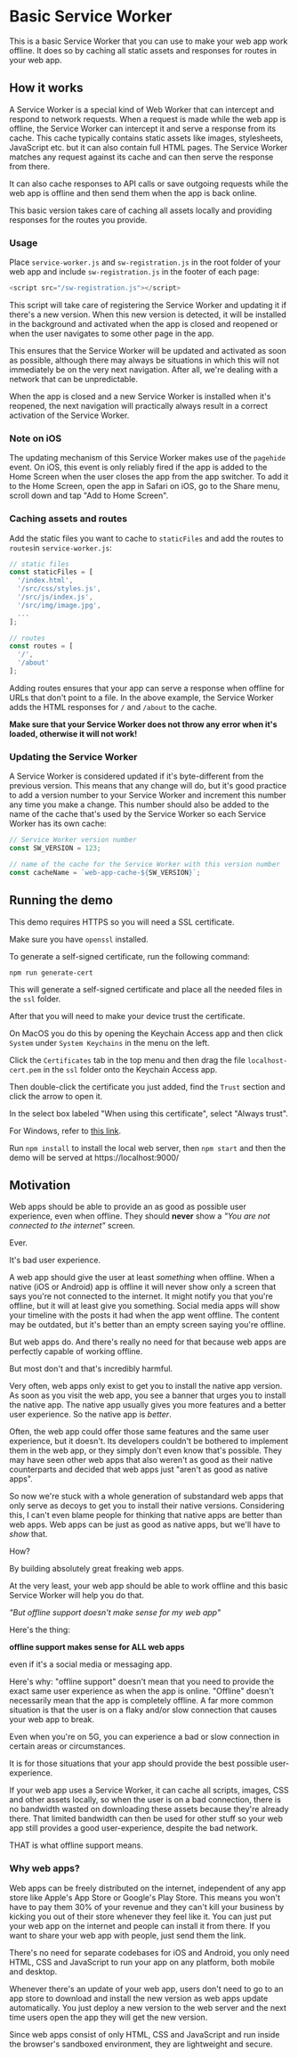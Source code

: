 # Basic Service Worker

This is a basic Service Worker that you can use to make your web app work offline. It does so by caching all static 
assets and responses for routes in your web app.

## How it works

A Service Worker is a special kind of Web Worker that can intercept and respond to network requests. When a request is 
made while the web app is offline, the Service Worker can intercept it and serve a response from its cache. This cache 
typically contains static assets like images, stylesheets, JavaScript etc. but it can also contain full HTML pages. The 
Service Worker matches any request against its cache and can then serve the response from there.

It can also cache responses to API calls or save outgoing requests while the web app is offline and then send them when 
the app is back online.

This basic version takes care of caching all assets locally and providing responses for the routes you provide.

### Usage

Place `service-worker.js` and `sw-registration.js` in the root folder of your web app and include `sw-registration.js` 
in the footer of each page:

```javascript
<script src="/sw-registration.js"></script>
```

This script will take care of registering the Service Worker and updating it if there's a new version. When this new 
version is detected, it will be installed in the background and activated when the app is closed and reopened or when 
the user navigates to some other page in the app.

This ensures that the Service Worker will be updated and activated as soon as possible, although there may always be 
situations in which this will not immediately be on the very next navigation. After all, we're dealing with a network 
that can be unpredictable.

When the app is closed and a new Service Worker is installed when it's reopened, the next navigation will practically 
always result in a correct activation of the Service Worker.

### Note on iOS
The updating mechanism of this Service Worker makes use of the `pagehide` event. On iOS, this event is only reliably 
fired if the app is added to the Home Screen when the user closes the app from the app switcher. To add it to the Home 
Screen, open the app in Safari on iOS, go to the Share menu, scroll down and tap "Add to Home Screen".

### Caching assets and routes
Add the static files you want to cache to `staticFiles` and add the routes to `routes`in `service-worker.js`:

```javascript
// static files
const staticFiles = [
  '/index.html',
  '/src/css/styles.js',
  '/src/js/index.js',
  '/src/img/image.jpg',
  ...
];

// routes
const routes = [
  '/',
  '/about'
];
```
Adding routes ensures that your app can serve a response when offline for URLs that don't point to a file. In the above 
example, the Service Worker adds the HTML responses for `/` and `/about` to the cache.

**Make sure that your Service Worker does not throw any error when it's loaded, otherwise it will not work!**

### Updating the Service Worker
A Service Worker is considered updated if it's byte-different from the previous version. This means that any change will 
do, but it's good practice to add a version number to your Service Worker and increment this number any time you make a 
change. This number should also be added to the name of the cache that's used by the Service Worker so each Service 
Worker has its own cache:

```javascript
// Service Worker version number
const SW_VERSION = 123;

// name of the cache for the Service Worker with this version number
const cacheName = `web-app-cache-${SW_VERSION}`;
```

## Running the demo
This demo requires HTTPS so you will need a SSL certificate.

Make sure you have `openssl` installed.

To generate a self-signed certificate, run the following command:

```
npm run generate-cert
```
This will generate a self-signed certificate and place all the 
needed files in the `ssl` folder.

After that you will need to make your device trust the certificate.

On MacOS you do this by opening the Keychain Access app and then 
click `System` under `System Keychains` in the menu on the left.

Click the `Certificates` tab in the top menu and then drag the 
file `localhost-cert.pem` in the `ssl` folder onto the Keychain 
Access app.

Then double-click the certificate you just added, find the `Trust` 
section and click the arrow to open it.

In the select box labeled "When using this certificate", select 
"Always trust".

For Windows, refer to [this link](https://aboutssl.org/installing-self-signed-ca-certificate-in-window/).

Run `npm install` to install the local web server, then `npm start` and then the demo will be served at 
https://localhost:9000/

## Motivation

Web apps should be able to provide an as good as possible user experience, even when offline. They should **never** 
show a *"You are not connected to the internet"* screen. 

Ever.

It's bad user experience.

A web app should give the user at least *something* when offline. When a native (iOS or Android) app is offline it will 
never show only a screen that says you're not connected to the internet. It might notify you that you're offline, but it 
will at least give you something. Social media apps will show your timeline with the posts it had when the app went 
offline. The content may be outdated, but it's better than an empty screen saying you're offline.

But web apps do. And there's really no need for that because web apps are perfectly capable of working offline.

But most don't and that's incredibly harmful.

Very often, web apps only exist to get you to install the native app version. As soon as you visit the web app, you see
a banner that urges you to install the native app. The native app usually gives you more features and a better user 
experience. So the native app is *better*.

Often, the web app could offer those same features and the same user experience, but it doesn't. Its developers couldn't 
be bothered to implement them in the web app, or they simply don't even know that's possible. They may have seen other 
web apps that also weren't as good as their native counterparts and decided that web apps just "aren't as good as native
apps".

So now we're stuck with a whole generation of substandard web apps that only serve as decoys to get you to install 
their native versions. Considering this, I can't even blame people for thinking that native apps are better than web 
apps. Web apps can be just as good as native apps, but we'll have to *show* that.

How? 

By building absolutely great freaking web apps.

At the very least, your web app should be able to work offline and this basic Service Worker will help you do that.

*"But offline support doesn't make sense for my web app"*

Here's the thing:

**offline support makes sense for ALL web apps**

even if it's a social media or messaging app.

Here's why: "offline support" doesn't mean that you need to provide the exact same user experience as when the app is 
online. "Offline" doesn't necessarily mean that the app is completely offline. A far more common situation is that the 
user is on a flaky and/or slow connection that causes your web app to break. 

Even when you're on 5G, you can experience a bad or slow connection in certain areas or circumstances.

It is for those situations that your app should provide the best possible user-experience.

If your web app uses a Service Worker, it can cache all scripts, images, CSS and other assets locally, so when the user 
is on a bad connection, there is no bandwidth wasted on downloading these assets because they're already there. That 
limited bandwidth can then be used for other stuff so your web app still provides a good user-experience, despite the 
bad network.

THAT is what offline support means.

### Why web apps?

Web apps can be freely distributed on the internet, independent of any app store like Apple's App Store or Google's 
Play Store. This means you won't have to pay them 30% of your revenue and they can't kill your business by kicking you 
out of their store whenever they feel like it. You can just put your web app on the internet and people can install it 
from there. If you want to share your web app with people, just send them the link.

There's no need for separate codebases for iOS and Android, you only need HTML, CSS and JavaScript to run 
your app on any platform, both mobile and desktop.

Whenever there's an update of your web app, users don't need to go to an app store to download and install the new 
version as web apps update automatically. You just deploy a new version to the web server and the next time users open 
the app they will get the new version.

Since web apps consist of only HTML, CSS and JavaScript and run inside the browser's sandboxed environment, they are 
lightweight and secure.
